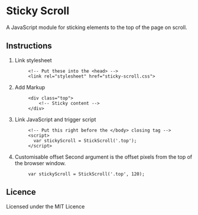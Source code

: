 # Sticky Scroll

A JavaScript module for sticking elements to the top of the page on scroll.

## Instructions

1. Link stylesheet

			<!-- Put these into the <head> -->
			<link rel="stylesheet" href="sticky-scroll.css">

2. Add Markup

			<div class="top">
				<!-- Sticky content -->
			</div>

3. Link JavaScript and trigger script 

			<!-- Put this right before the </body> closing tag -->
			<script>
			  var stickyScroll = StickScroll('.top');
			</script>

4. Customisable offset
Second argument is the offset pixels from the top of the browser window.

			var stickyScroll = StickScroll('.top', 120);

## Licence

Licensed under the MIT Licence 